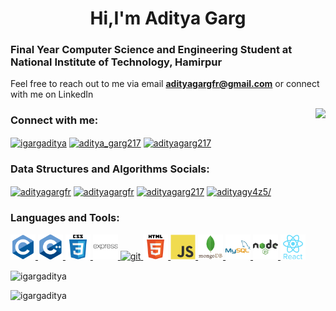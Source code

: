 <h1 align="center">Hi,I'm Aditya Garg</h1>
<h3 >Final Year Computer Science and Engineering Student at National Institute of Technology, Hamirpur</h3>

Feel free to reach out to me via email **adityagargfr@gmail.com** or connect with me on LinkedIn



<img align="right" height="150" src="https://steamuserimages-a.akamaihd.net/ugc/146759880545142160/02F5B993DC85C9789EC557D1FCB3D16740D4A8C1/?imw=5000&imh=5000&ima=fit&impolicy=Letterbox&imcolor=%23000000&letterbox=false"  />
<h3 align="left">Connect with me:</h3>
<p align="left">
<a href="https://linkedin.com/in/igargaditya" target="blank"><img align="center" src="https://raw.githubusercontent.com/rahuldkjain/github-profile-readme-generator/master/src/images/icons/Social/linked-in-alt.svg" alt="igargaditya" height="30" width="40" /></a>
<a href="https://twitter.com/aditya_garg217" target="blank"><img align="center" src="https://raw.githubusercontent.com/rahuldkjain/github-profile-readme-generator/master/src/images/icons/Social/twitter.svg" alt="aditya_garg217" height="30" width="40" /></a>
<a href="https://instagram.com/adityagarg217" target="blank"><img align="center" src="https://raw.githubusercontent.com/rahuldkjain/github-profile-readme-generator/master/src/images/icons/Social/instagram.svg" alt="adityagarg217" height="30" width="40" /></a>
</p>

<h3 align="left">Data Structures and Algorithms Socials:</h3>
<p align="left">
<a href="https://www.codechef.com/users/adityagargfr" target="blank"><img align="center" src="https://cdn.jsdelivr.net/npm/simple-icons@3.1.0/icons/codechef.svg" alt="adityagargfr" height="30" width="40" /></a>
<a href="https://codeforces.com/profile/adityagargfr" target="blank"><img align="center" src="https://raw.githubusercontent.com/rahuldkjain/github-profile-readme-generator/master/src/images/icons/Social/codeforces.svg" alt="adityagargfr" height="30" width="40" /></a>
<a href="https://www.leetcode.com/adityagarg217" target="blank"><img align="center" src="https://raw.githubusercontent.com/rahuldkjain/github-profile-readme-generator/master/src/images/icons/Social/leet-code.svg" alt="adityagarg217" height="30" width="40" /></a>
 <a href="https://auth.geeksforgeeks.org/user/adityagy4z5/" target="blank"><img align="center" src="https://raw.githubusercontent.com/rahuldkjain/github-profile-readme-generator/master/src/images/icons/Social/geeks-for-geeks.svg" alt="adityagy4z5/" height="30" width="40" /></a>
</p>

<h3 align="left">Languages and Tools:</h3>
<p align="left"> <a href="https://www.cprogramming.com/" target="_blank" rel="noreferrer"> <img src="https://raw.githubusercontent.com/devicons/devicon/master/icons/c/c-original.svg" alt="c" width="40" height="40"/> </a> <a href="https://www.w3schools.com/cpp/" target="_blank" rel="noreferrer"> <img src="https://raw.githubusercontent.com/devicons/devicon/master/icons/cplusplus/cplusplus-original.svg" alt="cplusplus" width="40" height="40"/> </a> <a href="https://www.w3schools.com/css/" target="_blank" rel="noreferrer"> <img src="https://raw.githubusercontent.com/devicons/devicon/master/icons/css3/css3-original-wordmark.svg" alt="css3" width="40" height="40"/> </a> <a href="https://expressjs.com" target="_blank" rel="noreferrer"> <img src="https://raw.githubusercontent.com/devicons/devicon/master/icons/express/express-original-wordmark.svg" alt="express" width="40" height="40"/> </a> <a href="https://git-scm.com/" target="_blank" rel="noreferrer"> <img src="https://www.vectorlogo.zone/logos/git-scm/git-scm-icon.svg" alt="git" width="40" height="40"/> </a> <a href="https://www.w3.org/html/" target="_blank" rel="noreferrer"> <img src="https://raw.githubusercontent.com/devicons/devicon/master/icons/html5/html5-original-wordmark.svg" alt="html5" width="40" height="40"/> </a> <a href="https://developer.mozilla.org/en-US/docs/Web/JavaScript" target="_blank" rel="noreferrer"> <img src="https://raw.githubusercontent.com/devicons/devicon/master/icons/javascript/javascript-original.svg" alt="javascript" width="40" height="40"/> </a> <a href="https://www.mongodb.com/" target="_blank" rel="noreferrer"> <img src="https://raw.githubusercontent.com/devicons/devicon/master/icons/mongodb/mongodb-original-wordmark.svg" alt="mongodb" width="40" height="40"/> </a> <a href="https://www.mysql.com/" target="_blank" rel="noreferrer"> <img src="https://raw.githubusercontent.com/devicons/devicon/master/icons/mysql/mysql-original-wordmark.svg" alt="mysql" width="40" height="40"/> </a> <a href="https://nodejs.org" target="_blank" rel="noreferrer"> <img src="https://raw.githubusercontent.com/devicons/devicon/master/icons/nodejs/nodejs-original-wordmark.svg" alt="nodejs" width="40" height="40"/> </a> <a href="https://reactjs.org/" target="_blank" rel="noreferrer"> <img src="https://raw.githubusercontent.com/devicons/devicon/master/icons/react/react-original-wordmark.svg" alt="react" width="40" height="40"/> </a> </p>

<p><img align="center" src="https://github-readme-streak-stats.herokuapp.com/?user=igargaditya&theme=dark" alt="igargaditya" /></p>
<p align="left"> <img src="https://komarev.com/ghpvc/?username=igargaditya&label=Profile%20views&color=b4b5b6&style=flat-square" alt="igargaditya" /> </p>
